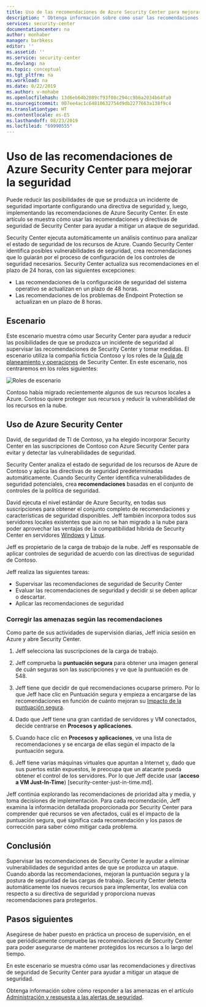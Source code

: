 ```yaml
---
title: Uso de las recomendaciones de Azure Security Center para mejorar la seguridad | Microsoft Docs
description: " Obtenga información sobre cómo usar las recomendaciones y directivas de seguridad en Azure Security Center para ayudar a mitigar un ataque de seguridad. "
services: security-center
documentationcenter: na
author: monhaber
manager: barbkess
editor: ''
ms.assetid: ''
ms.service: security-center
ms.devlang: na
ms.topic: conceptual
ms.tgt_pltfrm: na
ms.workload: na
ms.date: 8/22/2019
ms.author: v-mohabe
ms.openlocfilehash: 13d6eb64b2089cf93f08c294cc9b6a2034b64fa0
ms.sourcegitcommit: 007ee4ac1c64810632754d9db2277663a138f9c4
ms.translationtype: HT
ms.contentlocale: es-ES
ms.lasthandoff: 08/23/2019
ms.locfileid: "69990555"
---
```

# <a name="use-azure-security-center-recommendations-to-enhance-security"></a>Uso de las recomendaciones de Azure Security Center para mejorar la seguridad
Puede reducir las posibilidades de que se produzca un incidente de seguridad importante configurando una directiva de seguridad y, luego, implementando las recomendaciones de Azure Security Center. En este artículo se muestra cómo usar las recomendaciones y directivas de seguridad de Security Center para ayudar a mitigar un ataque de seguridad. 

Security Center ejecuta automáticamente un análisis continuo para analizar el estado de seguridad de los recursos de Azure. Cuando Security Center identifica posibles vulnerabilidades de seguridad, crea recomendaciones que lo guiarán por el proceso de configuración de los controles de seguridad necesarios. Security Center actualiza sus recomendaciones en el plazo de 24 horas, con las siguientes excepciones:

- Las recomendaciones de la configuración de seguridad del sistema operativo se actualizan en un plazo de 48 horas.
- Las recomendaciones de los problemas de Endpoint Protection se actualizan en un plazo de 8 horas.

## <a name="scenario"></a>Escenario
Este escenario muestra cómo usar Security Center para ayudar a reducir las posibilidades de que se produzca un incidente de seguridad al supervisar las recomendaciones de Security Center y tomar medidas. El escenario utiliza la compañía ficticia Contoso y los roles de la [Guía de planeamiento y operaciones](security-center-planning-and-operations-guide.md#security-roles-and-access-controls) de Security Center. En este escenario, nos centraremos en los roles siguientes:

![Roles de escenario](./media/security-center-using-recommendations/scenario-roles.png)

Contoso había migrado recientemente algunos de sus recursos locales a Azure. Contoso quiere proteger sus recursos y reducir la vulnerabilidad de los recursos en la nube.

## <a name="use-azure-security-center"></a>Uso de Azure Security Center
David, de seguridad de TI de Contoso, ya ha elegido incorporar Security Center en las suscripciones de Contoso con Azure Security Center para evitar y detectar las vulnerabilidades de seguridad. 

Security Center analiza el estado de seguridad de los recursos de Azure de Contoso y aplica las directivas de seguridad predeterminadas automáticamente. Cuando Security Center identifica vulnerabilidades de seguridad potenciales, crea **recomendaciones** basadas en el conjunto de controles de la política de seguridad. 

David ejecuta el nivel estándar de Azure Security, en todas sus suscripciones para obtener el conjunto completo de recomendaciones y características de seguridad disponibles. Jeff también incorpora todos sus servidores locales existentes que aún no se han migrado a la nube para poder aprovechar las ventajas de la compatibilidad híbrida de Security Center en servidores [Windows](quick-onboard-windows-computer.md) y [Linux](quick-onboard-linux-computer.md).

Jeff es propietario de la carga de trabajo de la nube. Jeff es responsable de aplicar controles de seguridad de acuerdo con las directivas de seguridad de Contoso. 

Jeff realiza las siguientes tareas:

- Supervisar las recomendaciones de seguridad de Security Center
- Evaluar las recomendaciones de seguridad y decidir si se deben aplicar o descartar.
- Aplicar las recomendaciones de seguridad

### <a name="remediate-threats-using-recommendations"></a>Corregir las amenazas según las recomendaciones
Como parte de sus actividades de supervisión diarias, Jeff inicia sesión en Azure y abre Security Center. 

1. Jeff selecciona las suscripciones de la carga de trabajo.

2. Jeff comprueba la **puntuación segura** para obtener una imagen general de cuán seguras son las suscripciones y ve que la puntuación es de 548.

3. Jeff tiene que decidir de qué recomendaciones ocuparse primero. Por lo que Jeff hace clic en Puntuación segura y empieza a encargarse de las recomendaciones en función de cuánto mejoran su [Impacto de la puntuación segura](security-center-secure-score.md).

4. Dado que Jeff tiene una gran cantidad de servidores y VM conectados, decide centrarse en **Procesos y aplicaciones**.

5. Cuando hace clic en **Procesos y aplicaciones**, ve una lista de recomendaciones y se encarga de ellas según el impacto de la puntuación segura.

6. Jeff tiene varias máquinas virtuales que apuntan a Internet y, dado que sus puertos están expuestos, le preocupa que un atacante pueda obtener el control de los servidores. Por lo que Jeff decide usar (**acceso a VM Just-In-Time**) [security-center-just-in-time.md].

Jeff continúa explorando las recomendaciones de prioridad alta y media, y toma decisiones de implementación. Para cada recomendación, Jeff examina la información detallada proporcionada por Security Center para comprender qué recursos se ven afectados, cuál es el impacto de la puntuación segura, qué significa cada recomendación y los pasos de corrección para saber cómo mitigar cada problema.

## <a name="conclusion"></a>Conclusión
Supervisar las recomendaciones de Security Center le ayudar a eliminar vulnerabilidades de seguridad antes de que se produzca un ataque. Cuando aborda las recomendaciones, mejoran la puntuación segura y la postura de seguridad de las cargas de trabajo. Security Center detecta automáticamente los nuevos recursos para implementar, los evalúa con respecto a su directiva de seguridad y proporciona nuevas recomendaciones para protegerlos.


## <a name="next-steps"></a>Pasos siguientes
Asegúrese de haber puesto en práctica un proceso de supervisión, en el que periódicamente compruebe las recomendaciones de Security Center para poder asegurarse de mantener protegidos los recursos a lo largo del tiempo.

En este escenario se muestra cómo usar las recomendaciones y directivas de seguridad de Security Center para ayudar a mitigar un ataque de seguridad.

Obtenga información sobre cómo responder a las amenazas en el artículo [Administración y respuesta a las alertas de seguridad](security-center-managing-and-responding-alerts.md).
